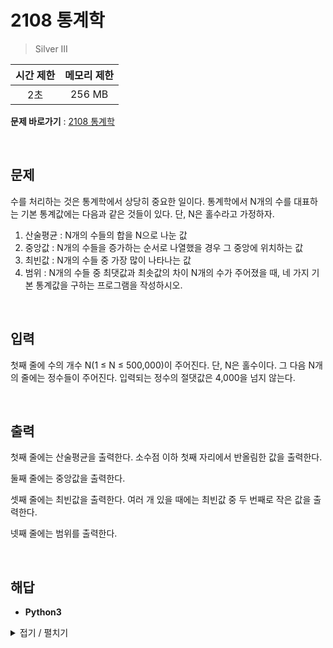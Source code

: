 # 2108 통계학
> Silver III

|시간 제한|메모리 제한|
|:---:|:---:|
|2초|256 MB|

**문제 바로가기** : [2108 통계학](https://www.acmicpc.net/problem/2108 "2108 통계학")

</br>

## 문제
수를 처리하는 것은 통계학에서 상당히 중요한 일이다. 통계학에서 N개의 수를 대표하는 기본 통계값에는 다음과 같은 것들이 있다. 단, N은 홀수라고 가정하자.

1. 산술평균 : N개의 수들의 합을 N으로 나눈 값
2. 중앙값 : N개의 수들을 증가하는 순서로 나열했을 경우 그 중앙에 위치하는 값
3. 최빈값 : N개의 수들 중 가장 많이 나타나는 값
4. 범위 : N개의 수들 중 최댓값과 최솟값의 차이
N개의 수가 주어졌을 때, 네 가지 기본 통계값을 구하는 프로그램을 작성하시오.

</br>

## 입력
첫째 줄에 수의 개수 N(1 ≤ N ≤ 500,000)이 주어진다. 단, N은 홀수이다. 그 다음 N개의 줄에는 정수들이 주어진다. 입력되는 정수의 절댓값은 4,000을 넘지 않는다.

</br>

## 출력
첫째 줄에는 산술평균을 출력한다. 소수점 이하 첫째 자리에서 반올림한 값을 출력한다.

둘째 줄에는 중앙값을 출력한다.

셋째 줄에는 최빈값을 출력한다. 여러 개 있을 때에는 최빈값 중 두 번째로 작은 값을 출력한다.

넷째 줄에는 범위를 출력한다.

</br>

## 해답
- **Python3**
<details>
<summary>접기 / 펼치기</summary>
<div markdown="1">

```py
from sys import stdin

size = int(stdin.readline())
aryInput = [
    int(stdin.readline())
    for _ in range(size)
]
aryInput.sort()

print(round(sum(aryInput) / len(aryInput)))

print(aryInput[len(aryInput) // 2])

dictTemp = dict()
for k in aryInput:
    dictTemp[k] = dictTemp.get(k, 0) + 1

frequent = max(dictTemp.values())
aryFrequents = []
for k, v in dictTemp.items():
    if v == frequent:
        aryFrequents.append(k)
if len(aryFrequents) == 1:
    print(aryFrequents[0])
else:
    print(sorted(aryFrequents)[1])

print(aryInput[-1] - aryInput[0])
```

</div>
</details>